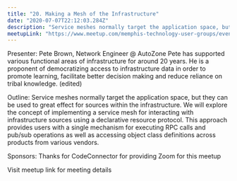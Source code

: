 ```yaml
---
title: "20. Making a Mesh of the Infrastructure"
date: "2020-07-07T22:12:03.284Z"
description: "Service meshes normally target the application space, but they can be used to great effect for sources within the infrastructure. We will explore the concept of implementing a service mesh for interacting with infrastructure sources using a declarative resource protocol."
meetupLink: "https://www.meetup.com/memphis-technology-user-groups/events/wvmklrybckbkb/"
---
```


Presenter: Pete Brown, Network Engineer @ AutoZone
Pete has supported various functional areas of infrastructure for around 20 years. He is a proponent of democratizing access to infrastructure data in order to promote learning, facilitate better decision making and reduce reliance on tribal knowledge. (edited)

Outline:
Service meshes normally target the application space, but they can be used to great effect for sources within the infrastructure. We will explore the concept of implementing a service mesh for interacting with infrastructure sources using a declarative resource protocol. This approach provides users with a single mechanism for executing RPC calls and pub/sub operations as well as accessing object class definitions across products from various vendors.

Sponsors:
Thanks for CodeConnector for providing Zoom for this meetup

Visit meetup link for meeting details